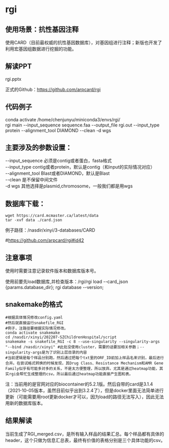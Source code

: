 # rgi

## 使用场景：抗性基因注释
使用CARD（目前最权威的抗性基因数据库），对基因组进行注释；新版也开发了利用宏基因组数据进行挖掘的功能。

## 解读PPT
rgi.pptx

正式的Github：https://github.com/arpcard/rgi

## 代码例子
conda activate /home/chenjunyu/miniconda3/envs/rgi/ <br>
rgi main --input_sequence sequence.faa --output_file rgi.out --input_type protein --alignment_tool DIAMOND --clean -d wgs <br>

## 主要涉及的参数设置：
--input_sequence 必须是contig或者蛋白，fasta格式 <br>
--input_type contig或者protein，默认是contig（和input的实际情况对应） <br>
--alignment_tool Blast或者DIAMOND，默认是Blast <br>
--clean 是不保留中间文件 <br>
-d wgs 其他选择是plasmid,chromosome，一般我们都是用wgs <br>


## 数据库下载：
```
wget https://card.mcmaster.ca/latest/data
tar -xvf data ./card.json
```

例子路径：/nasdir/xinyi/3-databases/CARD

#https://github.com/arpcard/rgi#id42

## 注意事项
使用时需要注意记录软件版本和数据库版本号。

使用前要先load数据库,并检查版本：/rgi/rgi load --card_json {params.database_dir}; rgi database --version;


## snakemake的格式
```
#根据具体情况修改config.yaml
#然后就直接运行snakefile_RGI
#例子，注路径要根据实际情况修改。
conda activate snakemake
cd /nasdir/xinyi/202207-SZChildrenHospital/script
snakemake -s snakefile_RGI -c 8 --use-singularity --singularity-args "--bind /nasdir/xinyi" #此处没使用cluster，需要的话要加相关参数；--singularity-args是为了识别上层目录的内容
#当前逻辑是每个样品分别跑，然后通过把每个txt里的ORF_ID前加上样品名来识别，最后进行合并。在尝试格式转换的时候发现，其Drug Class、Resistance Mechanism和AMR Gene Family似乎有可能多对多的关系，不是太方便整理，所以放弃。尤其是通过heatmap功能，其实rgi会帮忙生成整理的csv。所以最后通过heatmap功能直接产生图和表。
```

注：当前用的是官网对应的biocontainer的5.2.1版。然后自带的card是3.1.4（2021-10-05版本，虽然目前似乎出到3.2.4了），但是docker里面无法简单进行更新（可能需要用root更新docker才可以，因为load的路径无法写入），因此无法用新的数据库版本。

## 结果解读
当前生成了RGI_merged.csv，是所有输入样品的结果汇总。每个样品都有具体的header，这个只做为信息汇总表，最终有价值的表格分别是三个具体功能的csv。